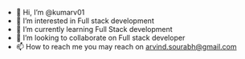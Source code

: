 - 👋 Hi, I’m @kumarv01
- 👀 I’m interested in Full stack development
- 🌱 I’m currently learning Full Stack development
- 💞️ I’m looking to collaborate on Full stack developer
- 📫 How to reach me you may reach on arvind.sourabh@gmail.com

<!---
kumarv01/kumarv01 is a ✨ special ✨ repository because its `README.md` (this file) appears on your GitHub profile.
You can click the Preview link to take a look at your changes.
--->
